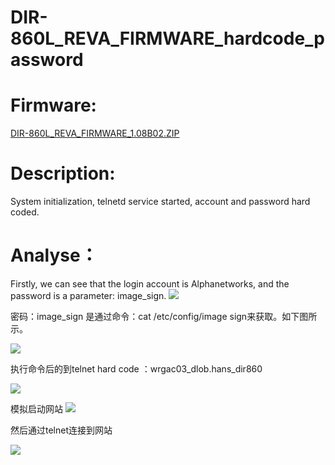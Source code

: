 
# DIR-860L_REVA_FIRMWARE_hardcode_password

# Firmware:
[DIR-860L_REVA_FIRMWARE_1.08B02.ZIP](https://support.dlink.com/resource/products/DIR-860L/REVA/DIR-860L_REVA_FIRMWARE_1.08B02.ZIP)

# Description:

System initialization, telnetd service started, account and password hard coded.

# Analyse：

Firstly, we can see that the login account is Alphanetworks, and the password is a parameter: image_sign.
![](vx_images/389843926528302.png)


密码：image_sign 是通过命令：cat  /etc/config/image sign来获取。如下图所示。

![](vx_images/38234044756609.png)

执行命令后的到telnet hard code ：wrgac03_dlob.hans_dir860

![](vx_images/55553997844254.png)


模拟启动网站
![](vx_images/443642910798891.png)


然后通过telnet连接到网站

![](vx_images/17284674082694.png)


